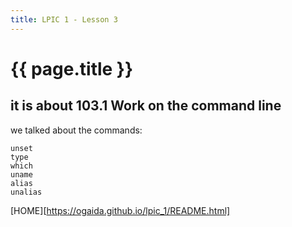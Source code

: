 ```yaml
---
title: LPIC 1 - Lesson 3
---
```


# {{ page.title }}

## it is about 103.1 Work on the command line

we talked about the commands:

```
unset
type
which
uname
alias
unalias
```


[HOME][https://ogaida.github.io/lpic_1/README.html]

[def]: ./
